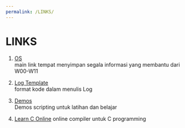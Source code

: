 ```yaml
---
permalink: /LINKS/
---
```


# LINKS

1. [OS](https://cbkadal.github.io/os888/)<br>
main link tempat menyimpan segala informasi yang membantu dari W00-W11

2. [Log Template](https://osp4diss.vlsm.org/ETC/logCodes.txt)<br>
format kode dalam menulis Log

3. [Demos](https://github.com/UI-FASILKOM-OS/SistemOperasi/tree/master/Demos/)<br>
Demos scripting untuk latihan dan belajar

4. [Learn C Online](https://www.onlinegdb.com/online_c_compiler)
online compiler untuk C programming



